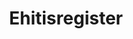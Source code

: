 ---
schema: default
title: Ehitisregister
organization: ''
notes: ''
resources:
  - name: 07.05.2018 Ehitisregistri avaandmed
    url: 'https://avaandmed.ehr.ee'
    format: ''
  - name: 07.05.2018 Ehitisregistri avaandmed
    url: 'https://avaandmed.ehr.ee'
    format: ''
license: 'http://creativecommons.org/licenses/by/3.0/'
maintainer: Majandus -ja Kommunikatsiooniministeerium
maintainer_email: ''
---